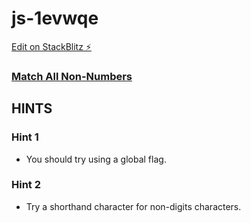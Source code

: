 # js-1evwqe

[Edit on StackBlitz ⚡️](https://stackblitz.com/edit/js-1evwqe)

### [Match All Non-Numbers](https://www.freecodecamp.org/learn/javascript-algorithms-and-data-structures/regular-expressions/match-all-non-numbers)

## HINTS
### Hint 1
- You should try using a global flag.
### Hint 2
- Try a shorthand character for non-digits characters.
